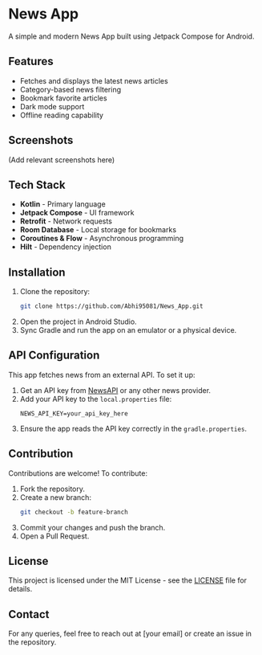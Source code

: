 # News App

A simple and modern News App built using Jetpack Compose for Android.

## Features
- Fetches and displays the latest news articles
- Category-based news filtering
- Bookmark favorite articles
- Dark mode support
- Offline reading capability

## Screenshots
(Add relevant screenshots here)

## Tech Stack
- **Kotlin** - Primary language
- **Jetpack Compose** - UI framework
- **Retrofit** - Network requests
- **Room Database** - Local storage for bookmarks
- **Coroutines & Flow** - Asynchronous programming
- **Hilt** - Dependency injection

## Installation
1. Clone the repository:
   ```bash
   git clone https://github.com/Abhi95081/News_App.git
   ```
2. Open the project in Android Studio.
3. Sync Gradle and run the app on an emulator or a physical device.

## API Configuration
This app fetches news from an external API. To set it up:
1. Get an API key from [NewsAPI](https://newsapi.org/) or any other news provider.
2. Add your API key to the `local.properties` file:
   ```properties
   NEWS_API_KEY=your_api_key_here
   ```
3. Ensure the app reads the API key correctly in the `gradle.properties`.

## Contribution
Contributions are welcome! To contribute:
1. Fork the repository.
2. Create a new branch:
   ```bash
   git checkout -b feature-branch
   ```
3. Commit your changes and push the branch.
4. Open a Pull Request.

## License
This project is licensed under the MIT License - see the [LICENSE](LICENSE) file for details.

## Contact
For any queries, feel free to reach out at [your email] or create an issue in the repository.

